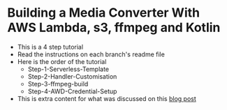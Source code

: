 # Building a Media Converter With AWS Lambda, s3, ffmpeg and Kotlin

- This is a 4 step tutorial
- Read the instructions on each branch's readme file
- Here is the order of the tutorial
    - Step-1-Serverless-Template
    - Step-2-Handler-Customisation
    - Step-3-ffmpeg-build
    - Step-4-AWD-Credential-Setup
- This is extra content for what was discussed on this [blog post](https://medium.com/radio-africa-techblog/media-conversion-on-aws-lambda-with-kotlin-and-ffmpeg-b035699652b7)